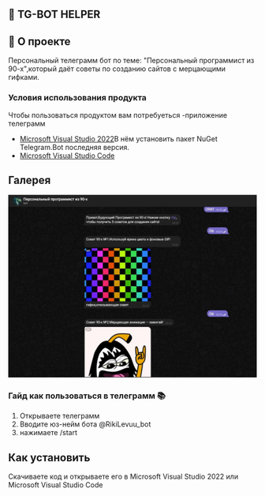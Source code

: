 ## 📖 TG-BOT HELPER

## 🚀 О проекте

Персональный телеграмм бот по теме: "Персональный программист из 90-х",который даёт советы по созданию сайтов с мерцающими гифками.

### Условия использования продукта 

Чтобы пользоваться продуктом вам потребуеться 
-приложение телеграмм
- [Microsoft Visual Studio 2022](https://visualstudio.microsoft.com/vs/)В нём установить пакет NuGet Telegram.Bot последняя версия.
- [Microsoft Visual Studio Code](https://code.visualstudio.com/)

## Галерея

![Л](https://github.com/Virus903/Tg-Bot-Helper/blob/master/Tg%20Bot.JPG)

### Гайд как пользоваться в телеграмм 📚

1. Открываете телеграмм
2. Вводите юз-нейм бота @RikiLevuu_bot
3. нажимаете /start

## Как установить

Скачиваете код и открываете его в Microsoft Visual Studio 2022 или Microsoft Visual Studio Code
